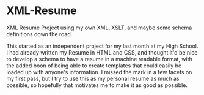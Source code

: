 # XML-Resume
XML Resume Project using my own XML, XSLT, and maybe some schema definitions down the road.

This started as an independent project for my last month at my High School. I had already written my Resume in HTML and CSS, and thought it'd be nice to develop a schema to have a resume in a machine readable format, with the added boon of being able to create templates that could easily be loaded up with anyone's information. I missed the mark in a few facets on my first pass, but I try to use this as my personal resume as much as possible, so hopefully that motivates me to make it as good as possible.
